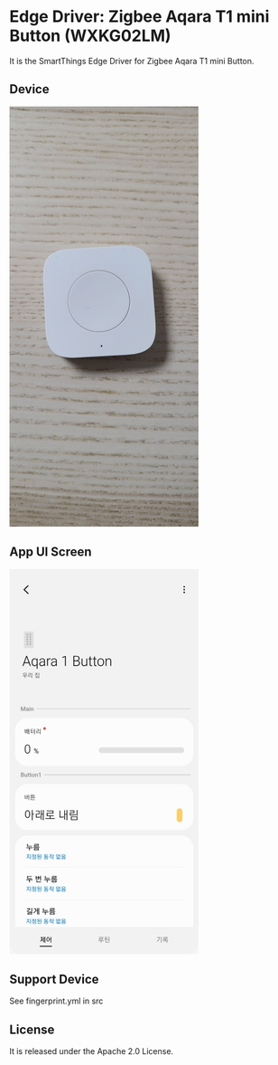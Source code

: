 # Edge Driver: Zigbee Aqara T1 mini Button (WXKG02LM)
It is the SmartThings Edge Driver for Zigbee Aqara T1 mini Button. 

## Device
![device](./readme_images/device1.jpg)

## App UI Screen
![ui](./readme_images/app1.jpg)

## Support Device
See fingerprint.yml in src

## License
It is released under the Apache 2.0 License.